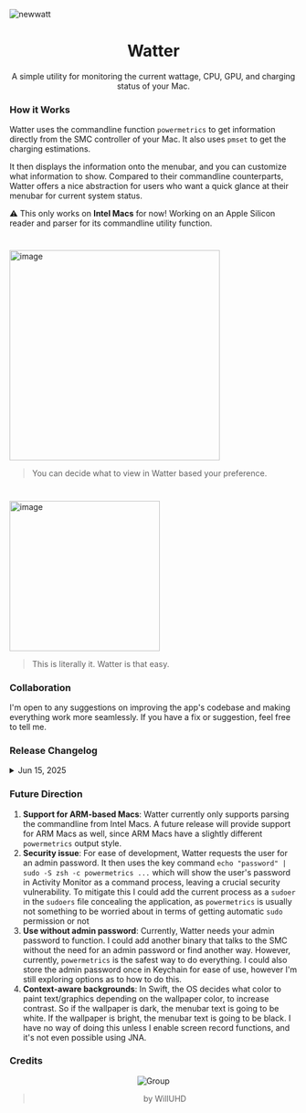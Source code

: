 ![newwatt](https://github.com/user-attachments/assets/5591ce5a-767e-409d-9bb0-ee9e0c50492a)

<div align="center">

# Watter
A simple utility for monitoring the current wattage, CPU, GPU, and charging status of your Mac. 

<div align="left">

### How it Works
Watter uses the commandline function `powermetrics` to get information directly from the SMC controller of your Mac. It also uses `pmset` to get the charging estimations. 

It then displays the information onto the menubar, and you can customize what information to show. Compared to their commandline counterparts, Watter offers a nice abstraction for users who want a quick glance at their menubar for current system status. 

⚠️ This only works on **Intel Macs** for now! Working on an Apple Silicon reader and parser for its commandline utility function. 

# 
<img width="368" alt="image" src="https://github.com/user-attachments/assets/0194304a-098b-42e8-8fb8-edfe519e85d2" />

> You can decide what to view in Watter based your preference. 

#

<img width="263" alt="image" src="https://github.com/user-attachments/assets/c389ae50-8fe4-4b94-b73d-512f08f425a3" />

> This is literally it. Watter is that easy. 

### Collaboration
I'm open to any suggestions on improving the app's codebase and making everything work more seamlessly. If you have a fix or suggestion, feel free to tell me. 

### Release Changelog
<details>
    <summary>Jun 15, 2025</summary>
        Finalized the first version of Watter as a menubar app. 
</details>

### Future Direction
1. **Support for ARM-based Macs**: Watter currently only supports parsing the commandline from Intel Macs. A future release will provide support for ARM Macs as well, since ARM Macs have a slightly different `powermetrics` output style.
2. **Security issue**: For ease of development, Watter requests the user for an admin password. It then uses the key command `echo "password" | sudo -S zsh -c powermetrics ...` which will show the user's password in Activity Monitor as a command process, leaving a crucial security vulnerability. To mitigate this I could add the current process as a `sudoer` in the `sudoers` file concealing the application, as `powermetrics` is usually not something to be worried about in terms of getting automatic `sudo` permission or not
3. **Use without admin password**: Currently, Watter needs your admin password to function. I could add another binary that talks to the SMC without the need for an admin password or find another way. However, currently, `powermetrics` is the safest way to do everything. I could also store the admin password once in Keychain for ease of use, however I'm still exploring options as to how to do this.
4. **Context-aware backgrounds**: In Swift, the OS decides what color to paint text/graphics depending on the wallpaper color, to increase contrast. So if the wallpaper is dark, the menubar text is going to be white. If the wallpaper is bright, the menubar text is going to be black. I have no way of doing this unless I enable screen record functions, and it's not even possible using JNA. 

### Credits
<div align="center">

![Group](https://github.com/user-attachments/assets/d36f93b4-710b-4fbe-92f0-b55a40d7eb86)

> by WillUHD
